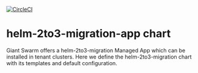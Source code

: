 [![CircleCI](https://circleci.com/gh/giantswarm/helm-2to3-migration-app.svg?style=shield)](https://circleci.com/gh/giantswarm/{APP-NAME}-app)

# helm-2to3-migration-app chart

Giant Swarm offers a helm-2to3-migration Managed App which can be installed in tenant clusters.
Here we define the helm-2to3-migration chart with its templates and default configuration.

